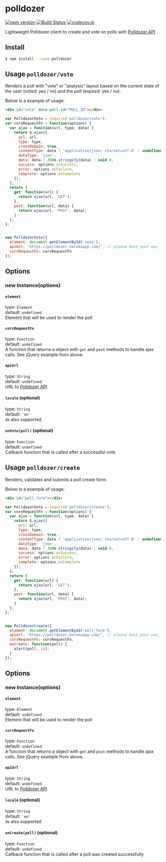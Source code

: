 # polldozer
[![npm version](https://badge.fury.io/js/polldozer.svg)](https://www.npmjs.com/package/polldozer) [![Build Status](https://travis-ci.org/antpaw/polldozer.svg?branch=master)](https://travis-ci.org/antpaw/polldozer) [![codecov.io](https://codecov.io/github/antpaw/polldozer/coverage.svg?branch=master)](https://codecov.io/github/antpaw/polldozer?branch=master)

Lightweight Polldozer client to create and vote on polls with [Polldozer API](https://github.com/antpaw/polldozer-api)

## Install

```bash
$ npm install --save polldozer
```

## Usage `polldozer/vote`

Renders a poll with "vote" or "analysis" layout based on the current state of the user (voted: yes / no) and the poll (expired: yes / no).

Below is a example of usage:

```html
<div id="vote" data-poll-id="POLL_ID"></div>
```

```javascript
var PolldozerVote = require('polldozer/vote');
var corsRequestFn = function(options) {
  var ajax = function(url, type, data) {
    return $.ajax({
      url: url,
      type: type,
      crossDomain: true,
      contentType: data ? 'application/json; charset=utf-8' : undefined,
      dataType: 'json',
      data: data ? JSON.stringify(data) : void 0,
      success: options.onSuccess,
      error: options.onFailure,
      complete: options.onComplete
    });
  };
  return {
    get: function(url) {
      return ajax(url, 'GET');
    },
    post: function(url, data) {
      return ajax(url, 'POST', data);
    }
  };
};


new PolldozerVote({
  element: document.getElementById('vote'),
  apiUrl: 'https://polldozer.herokuapp.com/', // please host your own, this is a slow free tier heroku app
  corsRequestFn: corsRequestFn
});
```

## Options


### new Instance(options)

#### `element`
type: `Element`  
default: `undefined`  
Element that will be used to render the poll

#### `corsRequestFn`
type: `Function`  
default: `undefined`  
A function that returns a object with `get` and `post` methods to handle ajax calls. See jQuery example from above.

#### `apiUrl`
type: `String`  
default: `undefined`  
URL to [Polldozer API](https://github.com/antpaw/polldozer-api)

#### `locale` (optional)
type: `String`  
default: `'en'`  
`de` also supported


#### `onVote(poll)` (optional)
type: `Function`  
default: `undefined`  
Callback function that is called after a successful vote





## Usage `polldozer/create`

Renders, validates and submits a poll create form.

Below is a example of usage:

```html
<div id="poll_form"></div>
```

```javascript
var PolldozerVote = require('polldozer/create');
var corsRequestFn = function(options) {
  var ajax = function(url, type, data) {
    return $.ajax({
      url: url,
      type: type,
      crossDomain: true,
      contentType: data ? 'application/json; charset=utf-8' : undefined,
      dataType: 'json',
      data: data ? JSON.stringify(data) : void 0,
      success: options.onSuccess,
      error: options.onFailure,
      complete: options.onComplete
    });
  };
  return {
    get: function(url) {
      return ajax(url, 'GET');
    },
    post: function(url, data) {
      return ajax(url, 'POST', data);
    }
  };
};


new PolldozerCreate({
  element: document.getElementById('poll_form'),
  apiUrl: 'https://polldozer.herokuapp.com/', // please host your own, this is a slow free tier heroku app
  corsRequestFn: corsRequestFn,
  onCreate: function(poll) {
    alert(poll._id);
  }
});
```

## Options


### new Instance(options)

#### `element`
type: `Element`  
default: `undefined`  
Element that will be used to render the poll

#### `corsRequestFn`
type: `Function`  
default: `undefined`  
A function that returns a object with `get` and `post` methods to handle ajax calls. See jQuery example from above.

#### `apiUrl`
type: `String`  
default: `undefined`  
URL to [Polldozer API](https://github.com/antpaw/polldozer-api)

#### `locale` (optional)
type: `String`  
default: `'en'`  
`de` also supported

#### `onCreate(poll)` (optional)
type: `Function`  
default: `undefined`  
Callback function that is called after a poll was created successfully
